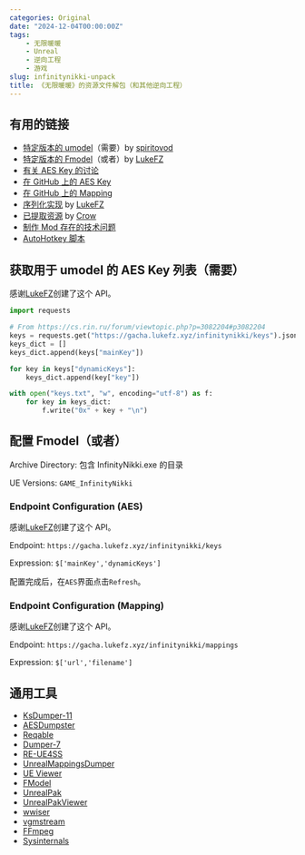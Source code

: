 ```yaml
---
categories: Original
date: "2024-12-04T00:00:00Z"
tags:
    - 无限暖暖
    - Unreal
    - 逆向工程
    - 游戏
slug: infinitynikki-unpack
title: 《无限暖暖》的资源文件解包（和其他逆向工程）
---
```


## 有用的链接

-   [特定版本的 umodel](https://www.gildor.org/smf/index.php/topic,8930.msg47594.html#msg47594)（需要）by [spiritovod](https://www.gildor.org/smf/index.php?action=profile;u=5330)
-   [特定版本的 Fmodel](https://github.com/LukeFZ/FModel)（或者）by [LukeFZ](https://github.com/LukeFZ)
-   [有关 AES Key 的讨论](https://cs.rin.ru/forum/viewtopic.php?p=3082204#p3082204)
-   [在 GitHub 上的 AES Key](https://github.com/kanren3/InfinityNikki)
-   [在 GitHub 上的 Mapping](https://github.com/CRiQSCLAN/Infinity-Nikki-SDK)
-   [序列化实现](https://github.com/NikkiTools/perfect) by [LukeFZ](https://github.com/LukeFZ)
-   [已提取资源](https://www.xivmodarchive.com/modid/123983) by [Crow](https://www.xivmodarchive.com/user/158572)
-   [制作 Mod 存在的技术问题](https://gamebanana.com/threads/226150)
-   [AutoHotkey 脚本](https://github.com/Kramar1337/InfinityNikki-AHK-flex)

## 获取用于 umodel 的 AES Key 列表（需要）

感谢[LukeFZ](https://github.com/LukeFZ)创建了这个 API。

```python
import requests

# From https://cs.rin.ru/forum/viewtopic.php?p=3082204#p3082204
keys = requests.get("https://gacha.lukefz.xyz/infinitynikki/keys").json()
keys_dict = []
keys_dict.append(keys["mainKey"])

for key in keys["dynamicKeys"]:
    keys_dict.append(key["key"])

with open("keys.txt", "w", encoding="utf-8") as f:
    for key in keys_dict:
        f.write("0x" + key + "\n")
```

## 配置 Fmodel（或者）

Archive Directory: 包含 InfinityNikki.exe 的目录

UE Versions: `GAME_InfinityNikki`

### Endpoint Configuration (AES)

感谢[LukeFZ](https://github.com/LukeFZ)创建了这个 API。

Endpoint: `https://gacha.lukefz.xyz/infinitynikki/keys`

Expression: `$['mainKey','dynamicKeys']`

配置完成后，在`AES`界面点击`Refresh`。

### Endpoint Configuration (Mapping)

感谢[LukeFZ](https://github.com/LukeFZ)创建了这个 API。

Endpoint: `https://gacha.lukefz.xyz/infinitynikki/mappings`

Expression: `$['url','filename']`

## 通用工具

-   [KsDumper-11](https://github.com/mastercodeon314/KsDumper-11)
-   [AESDumpster](https://github.com/GHFear/AESDumpster)
-   [Reqable](https://reqable.com/en-US/)
-   [Dumper-7](https://github.com/Encryqed/Dumper-7)
-   [RE-UE4SS](https://github.com/UE4SS-RE/RE-UE4SS)
-   [UnrealMappingsDumper](https://github.com/TheNaeem/UnrealMappingsDumper)
-   [UE Viewer](https://www.gildor.org/en/projects/umodel)
-   [FModel](https://github.com/4sval/FModel)
-   [UnrealPak](https://github.com/EpicGames/UnrealEngine)
-   [UnrealPakViewer](https://github.com/jashking/UnrealPakViewer)
-   [wwiser](https://github.com/bnnm/wwiser)
-   [vgmstream](https://github.com/vgmstream/vgmstream)
-   [FFmpeg](https://github.com/FFmpeg/FFmpeg)
-   [Sysinternals](https://learn.microsoft.com/en-us/sysinternals/)
